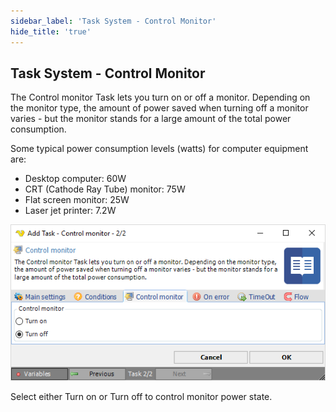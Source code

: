 ```yaml
---
sidebar_label: 'Task System - Control Monitor'
hide_title: 'true'
---
```


## Task System - Control Monitor

The Control monitor Task lets you turn on or off a monitor. Depending on the monitor type, the amount of power saved when turning off a monitor varies - but the monitor stands for a large amount of the total power consumption.
 
Some typical power consumption levels (watts) for computer equipment are:

* Desktop computer: 60W
* CRT (Cathode Ray Tube) monitor: 75W
* Flat screen monitor: 25W
* Laser jet printer: 7.2W

![](../../../../../static/img/tasksystemcontrolmonitor.png)

Select either Turn on or Turn off to control monitor power state.

